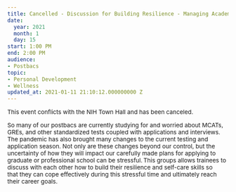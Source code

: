 ```yaml
---
title: Cancelled - Discussion for Building Resilience - Managing Academic Stressors
date:
  year: 2021
  month: 1
  day: 15
start: 1:00 PM
end: 2:00 PM
audience:
- Postbacs
topic:
- Personal Development
- Wellness
updated_at: 2021-01-11 21:10:12.000000000 Z
---
```

<span style="font-size: 10pt;">This event conflicts with the NIH Town
Hall and has been canceled.  </span>

<span style="font-size: 10pt;">So many of our postbacs are currently
studying for and worried about MCATs, GREs, and other standardized tests
coupled with applications and interviews. The pandemic has also brought
many changes to the current testing and application season. Not only are
these changes beyond our control, but the uncertainty of how they will
impact our carefully made plans for applying to graduate or professional
school can be stressful. This groups allows trainees to discuss with
each other how to build their resilience and self-care skills so
that they can cope effectively during this stressful time and ultimately
reach their career goals.  </span>

 
